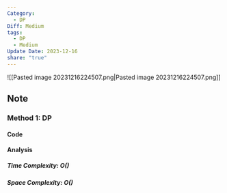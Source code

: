 ```yaml
---
Category:
  - DP
Diff: Medium
tags:
  - DP
  - Medium
Update Date: 2023-12-16
share: "true"
---
```


![[Pasted image 20231216224507.png|Pasted image 20231216224507.png]]
## Note

### Method 1: DP

#### Code

#### Analysis
##### Time Complexity: $O()$
##### Space Complexity: $O()$

